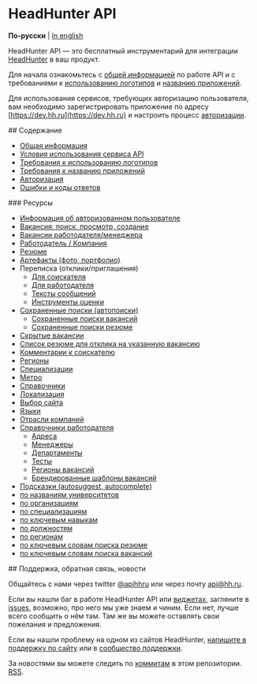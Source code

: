 # HeadHunter API

**По-русски** | [In english](docs_eng/README.md)

HeadHunter API — это бесплатный инструментарий для интеграции
[HeadHunter](http://hh.ru/) в ваш продукт.

Для начала ознакомьтесь с [общей информацией](docs/general.md) по работе API и
с требованиями к [использованию логотипов](https://dev.hh.ru/articles/logos) и
[названию приложений](https://dev.hh.ru/articles/apps).

Для использования сервисов, требующих авторизацию пользователя, вам необходимо
зарегистрировать приложение по адресу [https://dev.hh.ru](https://dev.hh.ru)
и настроить процесс [авторизации](docs/authorization.md).


<a name="content" />
## Содержание

* [Общая информация](docs/general.md)
* [Условия использования сервиса API](https://dev.hh.ru/admin/developer_agreement)
* [Требования к использованию логотипов](https://dev.hh.ru/articles/logos)
* [Требования к названию приложений](https://dev.hh.ru/articles/apps)
* [Авторизация](docs/authorization.md)
* [Ошибки и коды ответов](docs/errors.md)


<a name="resources" />
### Ресурсы

* [Информация об авторизованном пользователе](docs/me.md)
* [Вакансия: поиск, просмотр, создание](docs/vacancies.md)
* [Вакансии работодателя/менеджера](docs/employer_vacancies.md)
* [Работодатель / Компания](docs/employers.md)
* [Резюме](docs/resumes.md)
* [Артефакты (фото, портфолио)](docs/artifacts.md)
* Переписка (отклики/приглашения)
  * [Для соискателя](docs/negotiations.md)
  * [Для работодателя](docs/employer_negotiations.md)
  * [Тексты сообщений](docs/negotiation_message_templates.md)
  * [Инструменты оценки](docs/assessment.md)
* [Сохраненные поиски (автопоиски)](docs/saved_search.md)
  * [Сохраненные поиски вакансий](docs/saved_search.md#vacancies-saved-search-list)
  * [Сохраненные поиски резюме](docs/saved_search.md#resumes-saved-search-list)
* [Скрытые вакансии](docs/blacklisted.md)
* [Список резюме для отклика на указанную вакансию](docs/suitable_resumes.md)
* [Комментарии к соискателю](docs/applicant_comments.md)
* [Регионы](docs/areas.md)
* [Специализации](docs/specializations.md)
* [Метро](docs/metro.md)
* [Справочники](docs/dictionaries.md)
* [Локализация](docs/locales.md)
* [Выбор сайта](docs/hosts.md)
* [Языки](docs/languages.md)
* [Отрасли компаний](docs/industries.md)
* [Справочники работодателя](docs/employer_dictionaries.md)
  * [Адреса](docs/employer_addresses.md)
  * [Менеджеры](docs/employer_managers.md)
  * [Департаменты](docs/employer_departments.md)
  * [Тесты](docs/employer_tests.md)
  * [Регионы вакансий](docs/employer_vacancy_areas_active.md)
  * [Брендированные шаблоны вакансий](docs/employer_vacancy_branded_templates.md)
* [Подсказки (autosuggest, autocomplete)](docs/suggests.md)
 * [по названиям университетов](docs/suggests.md#educational_institutions)
 * [по организациям](docs/suggests.md#companies)
 * [по специализациям](docs/suggests.md#specializations)
 * [по ключевым навыкам](docs/suggests.md#key-skills)
 * [по должностям](docs/suggests.md#positions)
 * [по регионам](docs/suggests.md#areas)
 * [по ключевым словам поиска резюме](docs/suggests.md#resume-search-keyword)
 * [по ключевым словам поиска вакансий](docs/suggests.md#vacancy-search-keyword)


<a name="feedback" />
## Поддержка, обратная связь, новости

Общайтесь с нами через twitter [@apihhru](https://twitter.com/apihhru) или
через почту api@hh.ru.

Если вы нашли баг в работе HeadHunter API или
[виджетах](https://dev.hh.ru/admin/widgets), загляните в
[issues](https://github.com/hhru/api/issues), возможно, про него мы уже знаем и
чиним. Если нет, лучше всего сообщить о нём там. Там же вы можете оставлять свои
пожелания и предложения.

Если вы нашли проблему на одном из сайтов HeadHunter,
[напишите в поддержку по сайту](http://hh.ru/feedback) или в
[сообщество поддержки](http://feedback.hh.ru/).

За новостями вы можете следить по
[коммитам](https://github.com/hhru/api/commits/master) в этом репозитории.
[RSS](https://github.com/hhru/api/commits/master.atom).
